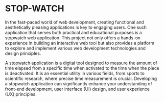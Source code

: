 # STOP-WATCH
In the fast-paced world of web development, creating functional and aesthetically pleasing applications is key to engaging users. One such application that serves both practical and educational purposes is a stopwatch web application. This project not only offers a hands-on experience in building an interactive web tool but also provides a platform to explore and implement various web development technologies and design principles.

A stopwatch application is a digital tool designed to measure the amount of time elapsed from a specific time when activated to the time when the piece is deactivated. It is an essential utility in various fields, from sports to scientific research, where precise time measurement is crucial. Developing a stopwatch application can significantly enhance your understanding of front-end development, user interface (UI) design, and user experience (UX) principles.
